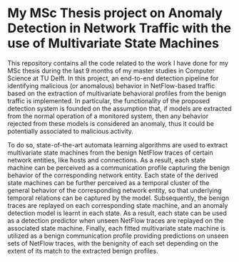 # My MSc Thesis project on Anomaly Detection in Network Traffic with the use of Multivariate State Machines
This repository contains all the code related to the work I have done for my MSc thesis during the last 9 months of my master studies in Computer Science at TU Delft. In this project, an end-to-end detection pipeline for identifying malicious (or anomalous) behavior in NetFlow-based traffic based on the extraction of multivariate behavioral profiles from the benign traffic is implemented. In particular, the functionality of the proposed detection system is founded on the assumption that, if models are extracted from the normal operation of a monitored system, then any behavior rejected from these models is considered an anomaly, thus it could be potentially associated to malicious activity.

To do so, state-of-the-art automata learning algorithms are used to extract multivariate state machines from the benign NetFlow traces of certain network entities, like hosts and connections. As a result, each state machine can be perceived as a communication profile capturing the benign behavior of the corresponding network entity. Each state of the derived state machines can be further perceived as a temporal cluster of the general behavior of the corresponding network entity, so that underlying temporal relations can be captured by the model. Subsequently, the benign traces are replayed on each corresponding state machine, and an anomaly detection model is learnt in each state. As a result, each state can be used as a detection predictor when unseen NetFlow traces are replayed on the associated state machine. Finally, each fitted multivariate state machine is utilized as a benign communication profile providing predictions on unseen sets of NetFlow traces, with the benignity of each set depending on the extent of its match to the extracted benign profiles.
